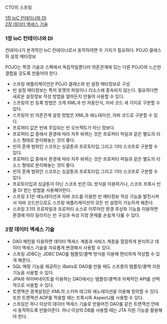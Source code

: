 CTO의 스프링

[1장 IoC 컨테이너와 DI](#1장-IoC-컨테이너와-DI)   
[2장 데이터 액세스 기술](#2장-데이터-액세스-기술)

### 1장 IoC 컨테이너와 DI

컨테이너가 본격적인 IoC 컨테이너로서 동작하려면 두 가지가 필요하다. POJO 클래스와 설정 메타정보

POJO는 특정 기술과 스펙에서 독립적일뿐더러 의존관계에 있는 다른 POJO와 느슨한 결합을 갖도록 만들어야 한다.

- 스프링 애플리케이션은 POJO 클래스와 빈 설정 메타정보로 구성
- 빈 설정 메타정보는 특저 포맷의 파일이나 리소스에 종속되지 않는다. 필요하다면 새로운 설정정보 작성 방법을 얼마든지 만들어 사용할 수 있다.
- 스프링의 빈 등록 방법은 크게 XML과 빈 자동인식, 자바 코드 세 가지로 구분할 수 있다.
- 스프링의 빈 의존관계 설정 방법은 XML과 애노테이션, 자바 코드로 구분할 수 있다.
- 프로퍼티 값은 빈에 주입되는 빈 오브젝트가 아닌 정보다.
- 프로퍼티 값 중에서 환경에 따라 자주 바뀌는 것은 프로퍼티 파일과 같은 별도의 리소스 형태로 분리해놓는 것이 좋다.
- 빈의 존재 범위인 스코프는 싱글톤과 프로토타입 그리고 기타 스코프로 구분할 수 있다.
- 프로퍼티 값 중에서 환경에 따라 자주 바뀌는 것은 프로퍼티 파일과 같은 별도의 리소스 형태로 분리해놓는 것이 좋다.
- 빈의 존재 범위인 스코프는 싱글톤과 프로토타입 그리고 기타 스코프로 구분할 수 있다.
- 프로토타입과 싱글톤이 아닌 스코프 빈은 DL 방식을 이용하거나, 스코프 프록시 빈을 DI 받는 방법을 사용해야한다.
- 스프링 3.1은 애노테이션과 자바 코드를 이용한 빈 메타정보 작성 기능을 발전시켜서 자바 코드만으로도 스프링 애플리케이션의 모든 빈 설정이 가능하게 해준다.
- 스프링 3.1의 프로파일과 프로퍼티 소스로 이루어진 환경 추상화 기능을 이용하면 환경에 따라 달라지는 빈 구성과 속성 지정 문제를 손쉽게 다룰 수 있다.



### 2장 데이터 액세스 기술

- DAO 패턴을 이용하면 데이터 액세스 계층과 서비스 계층을 깔끔하게 분리하고 데이터 액세스 기술을 자유롭게 변경해서 사용할 수 있다.
- 스프링 JDBC는 JDBC DAO를 템플릿/콜백 방식을 이용해 편리하게 작성할 수 있게 해준다.
- SQL 매핑 기능을 제공하는 iBatis로 DAO를 만들 때도 스프릉의 템플릿/콜백 지원 기능을 사용할 수 있다.
- JPA와 하이버네이트를 이용하는 DAO에서는 템플릿/콜백과 자체적인 API를 선택적으로 사용할 수 있다.
- 트랜잭션 경계설정은 XML의 스키마 태그와 애노테이션을 이용해 정의할 수 있다. 또한 트랜잭션 AOP를 적용할 때는 프록시와 AspectJ를 사용할 수 있다.
- 스프링은 하나 이상의 데이터 액세스 기술로 만들어진 DAO를 같은 트랜잭션 안에서 동작하도록 만들어준다. 하나 이상의 DB를 사용할 때는 JTA 지원 기능을 활용해야 한다.



